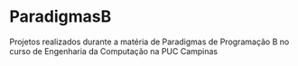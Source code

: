 # ParadigmasB
Projetos realizados durante a matéria de Paradigmas de Programação B no curso de Engenharia da Computação na PUC Campinas
